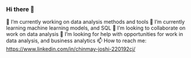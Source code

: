 ### Hi there 👋
🔭 I’m currently working on data analysis methods and tools
🌱 I’m currently learning machine learning models, and SQL
👯 I’m looking to collaborate on work on data analysis
🤔 I’m looking for help with opportunities for work in data analysis, and business analytics 
📫 How to reach me: https://www.linkedin.com/in/chinmay-joshi-220192cj/
